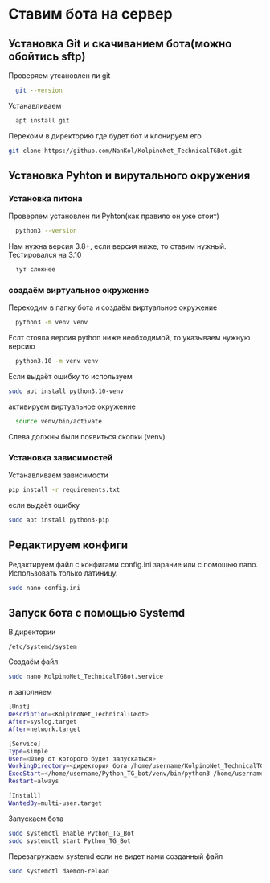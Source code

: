 
# Ставим бота на сервер
## Установка Git и скачиванием бота(можно обойтись sftp)

Проверяем утсановлен ли git

```bash
  git --version
```

Устанавливаем

```bash
  apt install git
```

Перехоим в директорию где будет бот и клонируем его

```bash
git clone https://github.com/NanKol/KolpinoNet_TechnicalTGBot.git
```

## Установка Pyhton и вирутального окружения

### Установка питона
Проверяем установлен ли Pyhton(как правило он уже стоит)

```bash
  python3 --version
```

Нам нужна версия 3.8+, если версия ниже, то ставим нужный.
Тестировался на 3.10

```bash
  тут сложнее
```

### создаём виртуальное окружение
Переходим в папку бота и создаём виртуальное окружение 
```bash
  python3 -m venv venv
```

Еслт стояла версия python ниже необходимой, то указываем нужную версию
```bash
  python3.10 -m venv venv
```
Если выдаёт ошибку то используем 
```bash
sudo apt install python3.10-venv
```

активируем виртуальное окружение
```bash
  source venv/bin/activate
```
Слева должны были появиться скопки (venv)

### Установка зависимостей
Устанавливаем зависимости
```bash
pip install -r requirements.txt
```

если выдаёт ошибку
```bash
sudo apt install python3-pip
```

## Редактируем конфиги
Редактируем файл с конфигами config.ini зарание или с помощью nano. 
Использовать только латиницу.
```bash
sudo nano config.ini
```

## Запуск бота с помощью Systemd

В директории 
```
/etc/systemd/system
```
Создаём файл
```bash
sudo nano KolpinoNet_TechnicalTGBot.service
```
и заполняем 
```bash
[Unit]
Description=<KolpinoNet_TechnicalTGBot>
After=syslog.target
After=network.target

[Service]
Type=simple
User=<Юзер от которого будет запускаться>
WorkingDirectory=<директория бота /home/username/KolpinoNet_TechnicalTGBot>
ExecStart=</home/username/Python_TG_bot/venv/bin/python3 /home/username/KolpinoNet_TechnicalTGBot/main.py
Restart=always

[Install]
WantedBy=multi-user.target
```
Запускаем бота
```bash
sudo systemctl enable Python_TG_Bot
sudo systemctl start Python_TG_Bot
```

Перезагружаем systemd если не видет нами созданный файл
```bash
sudo systemctl daemon-reload
```
